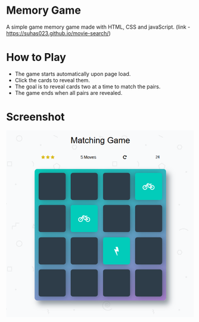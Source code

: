 # Memory Game
A simple game memory game made with HTML, CSS and javaScript.
 (link -  <https://suhas023.github.io/movie-search/>)

# How to Play
- The game starts automatically upon page load. 
- Click the cards to reveal them. 
- The goal is to reveal cards two at a time to match the pairs. 
- The game ends when all pairs are revealed.

# Screenshot
 
 ![sample shot](/screenshot/index.png?raw=true)